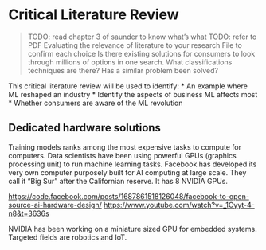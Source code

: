 # Critical Literature Review
>TODO: read chapter 3 of saunder to know what’s what
>TODO: refer to PDF Evaluating the relevance of literature to your research File to confirm each choice
>Is there existing solutions for consumers to look through millions of options in one search.
>What classifications techniques are there?
>Has a similar problem been solved?

This critical literature review will be used to identify:
	* An example where ML reshaped an industry
	* Identify the aspects of business ML affects most
	* Whether consumers are aware of the ML revolution



## Dedicated hardware solutions
Training models ranks among the most expensive tasks to compute for computers. Data scientists have been using powerful GPUs (graphics processing unit) to run machine learning tasks.
Facebook has developed its very own computer purposely built for AI computing at large scale. They call it “Big Sur” after the Californian reserve. It has 8 NVIDIA GPUs.

https://code.facebook.com/posts/1687861518126048/facebook-to-open-source-ai-hardware-design/
https://www.youtube.com/watch?v=_1Cyyt-4-n8&t=3636s

NVIDIA has been working on a miniature sized GPU for embedded systems. Targeted fields are robotics and IoT.